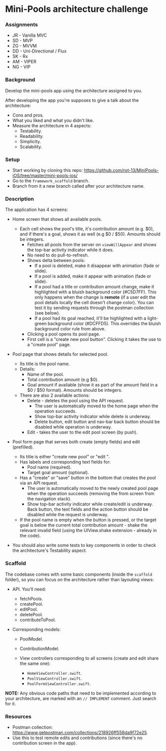 #  Mini-Pools architecture challenge  

### Assignments

- JR - Vanilla MVC 
- SD - MVP 
- ZG - MVVM
- DD - Uni-Directional / Flux
- SK - Rx
- AM - VIPER
- NG - VIP

### Background

Develop the mini-pools app using the architecture assigned to you.

After developing the app you're supposes to give a talk about the architecture:
- Cons and pros.
- What you liked and what you didn't like.
- Measure the architecture in 4 aspects:
  - Testability.
  - Readability.
  - Simplicity.
  - Scalability. 
  
### Setup
  
  - Start working by cloning this repo: https://github.com/rot-13/MiniPools-iOS/tree/master/mini-pools-ios/
  - Go to the `framework_scaffold` branch.
  - Branch from it a new branch called after your architecture name.
  
### Description
  
The application has 4 screens:

- Home screen that shows all available pools.
  - Each cell shows the pool's title, it's contribution amount (e.g. $0), and if there's a goal, shows it as well (e.g $0 / $50).  Amounts should be integers.
    - Fetches all pools from the server on `viewWillAppear` and shows the top-bar activity indicator while it does.
    - No need to do pull-to-refresh.
    - Shows delta between pools:
      - If a pool is deleted, make it disappear with animation (fade or slide).
      - If a pool is added, make it appear with animation (fade or slide).
      - If a pool had a title or contribution amount change, make it highlighted with a bluish background color (#C5D7FF). This only happens when the change is __remote__ (if a user edit the pool details locally the cell doesn't change color). You can test it by sending requests through the postman collection (see below).
      - If a pool had its goal reached, it'll be highlighted with a light-green background color (#DCFFD5). This overrides the bluish background color rule from above.
    - Clicking a pool opens its pool page.
    - First cell is a "create new pool button". Clicking it takes the use to a "create pool" page.
    
- Pool page that shows details for selected pool. 
  - Its title is the pool name.
  - Details:
    - Name of the pool.
    - Total contribution amount (e.g $0).
    - Goal amount if available (show it as part of the amount field in a $0 / $50 format). Amounts should be integers.
  - There are also 2 available actions:
    - Delete - deletes the pool using the API request. 
      - The user is automatically moved to the home page when the operation succeeds. 
      - Show top-bar activity indicator while delete is underway. 
      - Delete button, edit button and nav-bar back button should be disabled while operation is underway.
    - Edit - takes the user to the edit pool screen (by push).
  
- Pool form page that serves both create (empty fields) and edit (prefilled).
  - Its title is either "create new pool" or "edit <pool name>".
  - Has labels and corresponding text fields for:
    - Pool name (required).
    - Target goal amount (optional).
  - Has a "create" or "save" button in the bottom that creates the pool via an API request.
    - The user is automatically moved to the newly created pool page when the operation succeeds (removing the from screen from the navigation stack).
    - Show top-bar activity indicator while create/edit is underway. 
    Back button, the text fields and the action button should be disabled while the request is underway.
  - If the pool name is empty when the button is pressed, or the target goal is below the current total contribution amount - shake the relevant invalid field (using the UIView.shake extension - already in the code).
    
- You should also write some tests to key components in order to check the architecture's Testability aspect.
    
### Scaffold

The codebase comes with some basic components (inside the `scaffold` folder), so you can focus on the architecture rather than layouting views:

- API. You'll need:
  - fetchPools.
  - createPool.
  - editPool.
  - deletePool.
  - contributeToPool.

- Corresponding models:
    - PoolModel.
    - ContributionModel.
    
    - View controllers corresponding to all screens (create and edit share the same one):
      - `HomeViewController.swift`.
      - `PoolViewController.swift`.
      - `PoolFormViewController.swift`.

__NOTE:__ Any obvious code paths that need to be implemented according to your architecture, are marked with an `// IMPLEMENT` comment. Just search for it.

### Resources

- Postman collection: https://www.getpostman.com/collections/218926ff558da9f72e25.
- Use this to test remote edits and contributions (since there's no contribution screen in the app).
